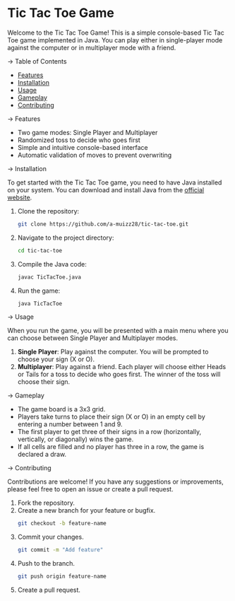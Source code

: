 # Tic Tac Toe Game

Welcome to the Tic Tac Toe Game! This is a simple console-based Tic Tac Toe game implemented in Java. You can play either in single-player mode against the computer or in multiplayer mode with a friend.

-> Table of Contents

- [Features](#features)
- [Installation](#installation)
- [Usage](#usage)
- [Gameplay](#gameplay)
- [Contributing](#contributing)

-> Features

- Two game modes: Single Player and Multiplayer
- Randomized toss to decide who goes first
- Simple and intuitive console-based interface
- Automatic validation of moves to prevent overwriting

-> Installation

To get started with the Tic Tac Toe game, you need to have Java installed on your system. You can download and install Java from the [official website](https://www.oracle.com/java/technologies/javase-downloads.html).

1. Clone the repository:
    ```bash
    git clone https://github.com/a-muizz28/tic-tac-toe.git
    ```

2. Navigate to the project directory:
    ```bash
    cd tic-tac-toe
    ```

3. Compile the Java code:
    ```bash
    javac TicTacToe.java
    ```

4. Run the game:
    ```bash
    java TicTacToe
    ```

-> Usage

When you run the game, you will be presented with a main menu where you can choose between Single Player and Multiplayer modes.

1. **Single Player**: Play against the computer. You will be prompted to choose your sign (X or O).
2. **Multiplayer**: Play against a friend. Each player will choose either Heads or Tails for a toss to decide who goes first. The winner of the toss will choose their sign.

-> Gameplay

- The game board is a 3x3 grid.
- Players take turns to place their sign (X or O) in an empty cell by entering a number between 1 and 9.
- The first player to get three of their signs in a row (horizontally, vertically, or diagonally) wins the game.
- If all cells are filled and no player has three in a row, the game is declared a draw.

-> Contributing

Contributions are welcome! If you have any suggestions or improvements, please feel free to open an issue or create a pull request.

1. Fork the repository.
2. Create a new branch for your feature or bugfix.
    ```bash
    git checkout -b feature-name
    ```
3. Commit your changes.
    ```bash
    git commit -m "Add feature"
    ```
4. Push to the branch.
    ```bash
    git push origin feature-name
    ```
5. Create a pull request.

